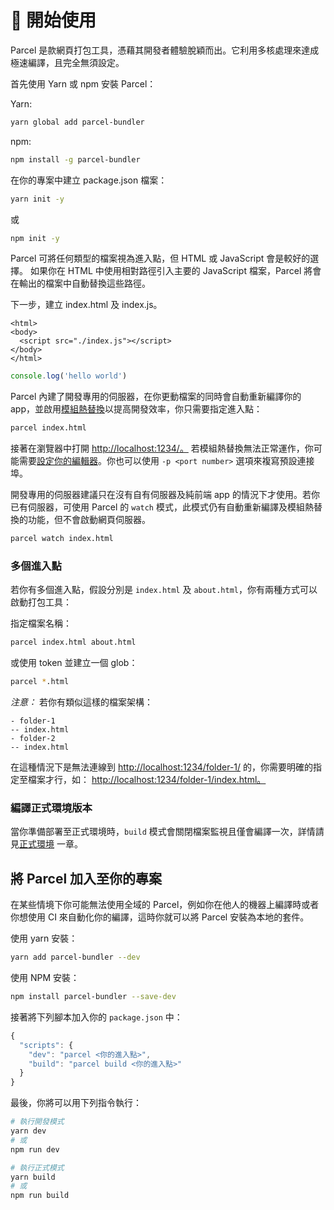 # 🚀 開始使用

Parcel 是款網頁打包工具，憑藉其開發者體驗脫穎而出。它利用多核處理來達成極速編譯，且完全無須設定。

首先使用 Yarn 或 npm 安裝 Parcel：

Yarn:

```bash
yarn global add parcel-bundler
```

npm:

```bash
npm install -g parcel-bundler
```

在你的專案中建立 package.json 檔案：

```bash
yarn init -y
```

或

```bash
npm init -y
```

Parcel 可將任何類型的檔案視為進入點，但 HTML 或 JavaScript 會是較好的選擇。 如果你在 HTML 中使用相對路徑引入主要的 JavaScript 檔案，Parcel 將會在輸出的檔案中自動替換這些路徑。

下一步，建立 index.html 及 index.js。

```markup
<html>
<body>
  <script src="./index.js"></script>
</body>
</html>
```

```javascript
console.log('hello world')
```

Parcel 內建了開發專用的伺服器，在你更動檔案的同時會自動重新編譯你的 app，並啟用[模組熱替換](https://github.com/amymariaparker2401/website/tree/574adba7f88c1181c822d553056158f78247bbe7/src/i18n/zh-tw/docs/hmr.html)以提高開發效率，你只需要指定進入點：

```bash
parcel index.html
```

接著在瀏覽器中打開 [http://localhost:1234/。](http://localhost:1234/。) 若模組熱替換無法正常運作，你可能需要[設定你的編輯器](https://github.com/amymariaparker2401/website/tree/574adba7f88c1181c822d553056158f78247bbe7/src/i18n/zh-tw/docs/hmr.html#safe-write)。你也可以使用 `-p <port number>` 選項來複寫預設連接埠。

開發專用的伺服器建議只在沒有自有伺服器及純前端 app 的情況下才使用。若你已有伺服器，可使用 Parcel 的 `watch` 模式，此模式仍有自動重新編譯及模組熱替換的功能，但不會啟動網頁伺服器。

```bash
parcel watch index.html
```

### 多個進入點

若你有多個進入點，假設分別是 `index.html` 及 `about.html`，你有兩種方式可以啟動打包工具：

指定檔案名稱：

```bash
parcel index.html about.html
```

或使用 token 並建立一個 glob：

```bash
parcel *.html
```

_注意：_ 若你有類似這樣的檔案架構：

```text
- folder-1
-- index.html
- folder-2
-- index.html
```

在這種情況下是無法連線到 [http://localhost:1234/folder-1/](http://localhost:1234/folder-1/) 的，你需要明確的指定至檔案才行，如： [http://localhost:1234/folder-1/index.html。](http://localhost:1234/folder-1/index.html。)

### 編譯正式環境版本

當你準備部署至正式環境時，`build` 模式會關閉檔案監視且僅會編譯一次，詳情請見[正式環境](https://github.com/amymariaparker2401/website/tree/574adba7f88c1181c822d553056158f78247bbe7/src/i18n/zh-tw/docs/production.html) 一章。

## 將 Parcel 加入至你的專案

在某些情境下你可能無法使用全域的 Parcel，例如你在他人的機器上編譯時或者你想使用 CI 來自動化你的編譯，這時你就可以將 Parcel 安裝為本地的套件。

使用 yarn 安裝：

```bash
yarn add parcel-bundler --dev
```

使用 NPM 安裝：

```bash
npm install parcel-bundler --save-dev
```

接著將下列腳本加入你的 `package.json` 中：

```javascript
{
  "scripts": {
    "dev": "parcel <你的進入點>",
    "build": "parcel build <你的進入點>"
  }
}
```

最後，你將可以用下列指令執行：

```bash
# 執行開發模式
yarn dev
# 或
npm run dev

# 執行正式模式
yarn build
# 或
npm run build
```

